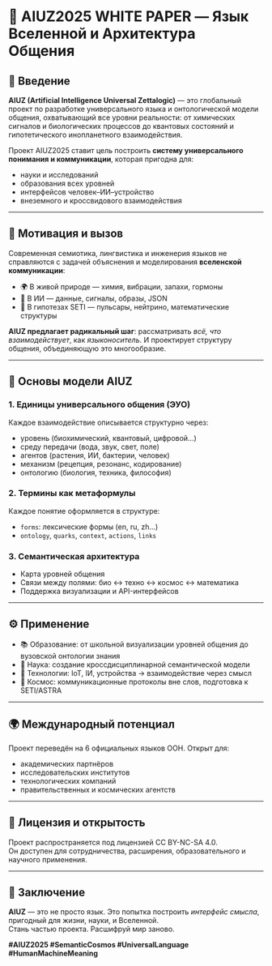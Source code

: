 # 📘 AIUZ2025 WHITE PAPER — Язык Вселенной и Архитектура Общения

## 🧭 Введение

**AIUZ (Artificial Intelligence Universal Zettalogic)** — это глобальный проект по разработке универсального языка и онтологической модели общения, охватывающий все уровни реальности: от химических сигналов и биологических процессов до квантовых состояний и гипотетического инопланетного взаимодействия.

Проект AIUZ2025 ставит цель построить **систему универсального понимания и коммуникации**, которая пригодна для:
- науки и исследований
- образования всех уровней
- интерфейсов человек–ИИ–устройство
- внеземного и кроссвидового взаимодействия

---

## 🧬 Мотивация и вызов

Современная семиотика, лингвистика и инженерия языков не справляются с задачей объяснения и моделирования **вселенской коммуникации**:
- 🌍 В живой природе — химия, вибрации, запахи, гормоны
- 🤖 В ИИ — данные, сигналы, образы, JSON
- 🌌 В гипотезах SETI — пульсары, нейтрино, математические структуры

**AIUZ предлагает радикальный шаг**: рассматривать *всё, что взаимодействует*, как *языконоситель*. И проектирует структуру общения, объединяющую это многообразие.

---

## 🧠 Основы модели AIUZ

### 1. Единицы универсального общения (ЭУО)
Каждое взаимодействие описывается структурно через:
- уровень (биохимический, квантовый, цифровой…)
- среду передачи (вода, звук, свет, поле)
- агентов (растения, ИИ, бактерии, человек)
- механизм (рецепция, резонанс, кодирование)
- онтологию (биология, техника, философия)

### 2. Термины как метаформулы
Каждое понятие оформляется в структуре:
- `forms`: лексические формы (en, ru, zh...)
- `ontology`, `quarks`, `context`, `actions`, `links`

### 3. Семантическая архитектура
- Карта уровней общения
- Связи между полями: био ↔ техно ↔ космос ↔ математика
- Поддержка визуализации и API-интерфейсов

---

## ⚙️ Применение

- 📚 Образование: от школьной визуализации уровней общения до вузовской онтологии знания
- 🔬 Наука: создание кроссдисциплинарной семантической модели
- 🤝 Технологии: IoT, IИ, устройства → взаимодействие через смысл
- 🚀 Космос: коммуникационные протоколы вне слов, подготовка к SETI/ASTRA

---

## 🌍 Международный потенциал

Проект переведён на 6 официальных языков ООН. Открыт для:
- академических партнёров
- исследовательских институтов
- технологических компаний
- правительственных и космических агентств

---

## 📜 Лицензия и открытость

Проект распространяется под лицензией CC BY-NC-SA 4.0.  
Он доступен для сотрудничества, расширения, образовательного и научного применения.

---

## 🚀 Заключение

**AIUZ** — это не просто язык. Это попытка построить *интерфейс смысла*, пригодный для жизни, науки, и Вселенной.  
Стань частью проекта. Расшифруй мир заново.

**#AIUZ2025 #SemanticCosmos #UniversalLanguage #HumanMachineMeaning**

